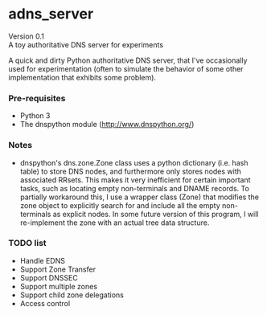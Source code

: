 # adns_server
Version 0.1  
A toy authoritative DNS server for experiments

A quick and dirty Python authoritative DNS server, that I've
occasionally used for experimentation (often to simulate the
behavior of some other implementation that exhibits some problem).

### Pre-requisites

* Python 3
* The dnspython module (http://www.dnspython.org/)

### Notes

* dnspython's dns.zone.Zone class uses a python dictionary (i.e. hash table)
  to store DNS nodes, and furthermore only stores nodes with associated
  RRsets. This makes it very inefficient for certain important tasks, such
  as locating empty non-terminals and DNAME records. To partially workaround
  this, I use a wrapper class (Zone) that modifies the zone object to
  explicitly search for and include all the empty non-terminals as explicit
  nodes. In some future version of this program, I will re-implement the
  zone with an actual tree data structure.

### TODO list

* Handle EDNS
* Support Zone Transfer
* Support DNSSEC
* Support multiple zones
* Support child zone delegations
* Access control

